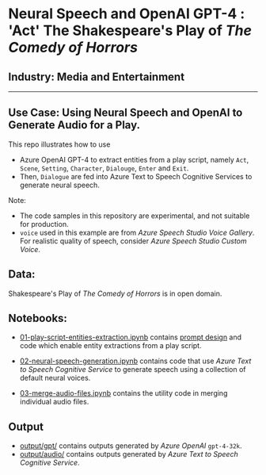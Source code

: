 # Neural Speech and OpenAI GPT-4 : 'Act' The Shakespeare's Play of *The Comedy of Horrors*

## Industry: Media and Entertainment
---
## Use Case: Using Neural Speech and OpenAI to Generate Audio for a Play.

This repo illustrates how to use 
- Azure OpenAI GPT-4 to extract entities from a play script, namely `Act`, `Scene`, `Setting`, `Character`, `Dialouge`, `Enter` and `Exit`. 
- Then, `Dialogue` are fed into Azure Text to Speech Cognitive Services to generate neural speech. 

Note:
- The code samples in this repository are experimental, and not suitable for production. 
- `voice` used in this example are from *Azure Speech Studio Voice Gallery*. For realistic quality of speech, consider *Azure Speech Studio Custom Voice*. 

## Data:
Shakespeare's Play of *The Comedy of Horrors* is in open domain. 

## Notebooks:
- [01-play-script-entities-extraction.ipynb](./notebooks/01-play-script-entities-extraction.ipynb) contains [prompt design](./data/few-shot-example.txt) and code which enable entity extractions from a play script. 

- [02-neural-speech-generation.ipynb](./notebooks/02-neural-speech-generation.ipynb) contains code that use *Azure Text to Speech Cognitive Service* to generate speech using a collection of default neural voices. 

- [03-merge-audio-files.ipynb](./notebooks/03-merge-audio-files.ipynb) contains the utility code in merging individual audio files. 

## Output
- [output/gpt/](./output/gpt/) contains outputs generated by *Azure OpenAI* `gpt-4-32k`.
- [output/audio/](./output/audio/) contains outputs generated by *Azure Text to Speech Cognitive Service*.
